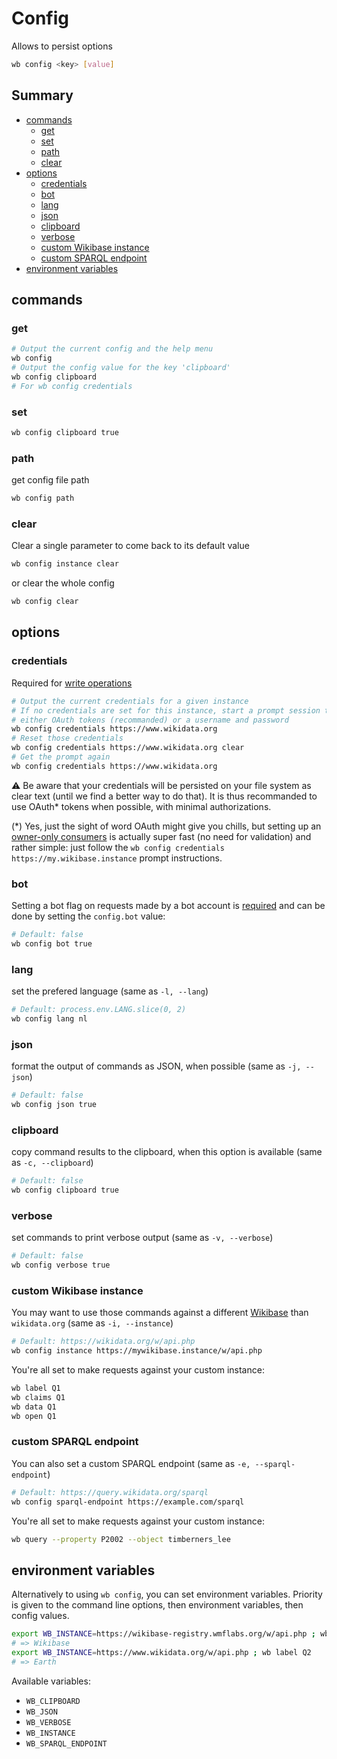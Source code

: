 # Config

Allows to persist options

```sh
wb config <key> [value]
```

## Summary

<!-- START doctoc generated TOC please keep comment here to allow auto update -->
<!-- DON'T EDIT THIS SECTION, INSTEAD RE-RUN doctoc TO UPDATE -->


- [commands](#commands)
  - [get](#get)
  - [set](#set)
  - [path](#path)
  - [clear](#clear)
- [options](#options)
  - [credentials](#credentials)
  - [bot](#bot)
  - [lang](#lang)
  - [json](#json)
  - [clipboard](#clipboard)
  - [verbose](#verbose)
  - [custom Wikibase instance](#custom-wikibase-instance)
  - [custom SPARQL endpoint](#custom-sparql-endpoint)
- [environment variables](#environment-variables)

<!-- END doctoc generated TOC please keep comment here to allow auto update -->


## commands
### get
```sh
# Output the current config and the help menu
wb config
# Output the config value for the key 'clipboard'
wb config clipboard
# For wb config credentials
```

### set
```sh
wb config clipboard true
```

### path
get config file path
```sh
wb config path
```

### clear
Clear a single parameter to come back to its default value
```sh
wb config instance clear
```
or clear the whole config
```sh
wb config clear
```

## options

### credentials
Required for [write operations](https://github.com/maxlath/wikibase-cli/blob/master/docs/write_operations.md)

```sh
# Output the current credentials for a given instance
# If no credentials are set for this instance, start a prompt session to add credentials,
# either OAuth tokens (recommanded) or a username and password
wb config credentials https://www.wikidata.org
# Reset those credentials
wb config credentials https://www.wikidata.org clear
# Get the prompt again
wb config credentials https://www.wikidata.org
```

:warning: Be aware that your credentials will be persisted on your file system as clear text (until we find a better way to do that). It is thus recommanded to use OAuth* tokens when possible, with minimal authorizations.

(\*) Yes, just the sight of word OAuth might give you chills, but setting up an [owner-only consumers](https://www.mediawiki.org/wiki/OAuth/Owner-only_consumers) is actually super fast (no need for validation) and rather simple: just follow the `wb config credentials https://my.wikibase.instance` prompt instructions.

### bot
Setting a bot flag on requests made by a bot account is [required](https://www.wikidata.org/wiki/Wikidata:Bots#All_bots) and can be done by setting the `config.bot` value:
```sh
# Default: false
wb config bot true
```

### lang
set the prefered language (same as `-l, --lang`)
```sh
# Default: process.env.LANG.slice(0, 2)
wb config lang nl
```

### json
format the output of commands as JSON, when possible (same as `-j, --json`)
```sh
# Default: false
wb config json true
```

### clipboard
copy command results to the clipboard, when this option is available (same as `-c, --clipboard`)
```sh
# Default: false
wb config clipboard true
```

### verbose
set commands to print verbose output (same as `-v, --verbose`)
```sh
# Default: false
wb config verbose true
```

### custom Wikibase instance
You may want to use those commands against a different [Wikibase](http://wikiba.se) than `wikidata.org` (same as `-i, --instance`)
```sh
# Default: https://wikidata.org/w/api.php
wb config instance https://mywikibase.instance/w/api.php
```
You're all set to make requests against your custom instance:
```sh
wb label Q1
wb claims Q1
wb data Q1
wb open Q1
```

### custom SPARQL endpoint
You can also set a custom SPARQL endpoint (same as `-e, --sparql-endpoint`)
```sh
# Default: https://query.wikidata.org/sparql
wb config sparql-endpoint https://example.com/sparql
```
You're all set to make requests against your custom instance:
```sh
wb query --property P2002 --object timberners_lee
```

## environment variables

Alternatively to using `wb config`, you can set environment variables. Priority is given to the command line options, then environment variables, then config values.

```sh
export WB_INSTANCE=https://wikibase-registry.wmflabs.org/w/api.php ; wb label Q2
# => Wikibase
export WB_INSTANCE=https://www.wikidata.org/w/api.php ; wb label Q2
# => Earth
```

Available variables:
* `WB_CLIPBOARD`
* `WB_JSON`
* `WB_VERBOSE`
* `WB_INSTANCE`
* `WB_SPARQL_ENDPOINT`
